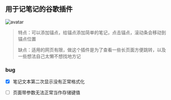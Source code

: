 ## 用于记笔记的谷歌插件

![avatar](https://gitee.com/z51313/anchor-note/raw/master/images/1670671340962.jpg)

>  特点：可以添加锚点，给锚点添加简单的笔记，点击锚点，滚动条会移动到锚点位置
>
> 缺点：适用的网页有限，做这个插件是为了查看一些长页面方便跳转，以及一些想法自己太懒不想找地方记

### bug

- [x] 笔记文本第二次显示没有正常格式化
- [ ] 页面带参数无法正常当作存储键值

